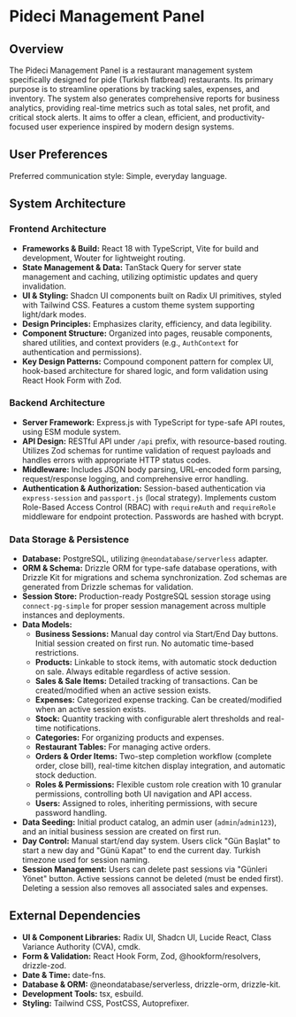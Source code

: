 # Pideci Management Panel

## Overview
The Pideci Management Panel is a restaurant management system specifically designed for pide (Turkish flatbread) restaurants. Its primary purpose is to streamline operations by tracking sales, expenses, and inventory. The system also generates comprehensive reports for business analytics, providing real-time metrics such as total sales, net profit, and critical stock alerts. It aims to offer a clean, efficient, and productivity-focused user experience inspired by modern design systems.

## User Preferences
Preferred communication style: Simple, everyday language.

## System Architecture

### Frontend Architecture
- **Frameworks & Build:** React 18 with TypeScript, Vite for build and development, Wouter for lightweight routing.
- **State Management & Data:** TanStack Query for server state management and caching, utilizing optimistic updates and query invalidation.
- **UI & Styling:** Shadcn UI components built on Radix UI primitives, styled with Tailwind CSS. Features a custom theme system supporting light/dark modes.
- **Design Principles:** Emphasizes clarity, efficiency, and data legibility.
- **Component Structure:** Organized into pages, reusable components, shared utilities, and context providers (e.g., `AuthContext` for authentication and permissions).
- **Key Design Patterns:** Compound component pattern for complex UI, hook-based architecture for shared logic, and form validation using React Hook Form with Zod.

### Backend Architecture
- **Server Framework:** Express.js with TypeScript for type-safe API routes, using ESM module system.
- **API Design:** RESTful API under `/api` prefix, with resource-based routing. Utilizes Zod schemas for runtime validation of request payloads and handles errors with appropriate HTTP status codes.
- **Middleware:** Includes JSON body parsing, URL-encoded form parsing, request/response logging, and comprehensive error handling.
- **Authentication & Authorization:** Session-based authentication via `express-session` and `passport.js` (local strategy). Implements custom Role-Based Access Control (RBAC) with `requireAuth` and `requireRole` middleware for endpoint protection. Passwords are hashed with bcrypt.

### Data Storage & Persistence
- **Database:** PostgreSQL, utilizing `@neondatabase/serverless` adapter.
- **ORM & Schema:** Drizzle ORM for type-safe database operations, with Drizzle Kit for migrations and schema synchronization. Zod schemas are generated from Drizzle schemas for validation.
- **Session Store:** Production-ready PostgreSQL session storage using `connect-pg-simple` for proper session management across multiple instances and deployments.
- **Data Models:**
    - **Business Sessions:** Manual day control via Start/End Day buttons. Initial session created on first run. No automatic time-based restrictions.
    - **Products:** Linkable to stock items, with automatic stock deduction on sale. Always editable regardless of active session.
    - **Sales & Sale Items:** Detailed tracking of transactions. Can be created/modified when an active session exists.
    - **Expenses:** Categorized expense tracking. Can be created/modified when an active session exists.
    - **Stock:** Quantity tracking with configurable alert thresholds and real-time notifications.
    - **Categories:** For organizing products and expenses.
    - **Restaurant Tables:** For managing active orders.
    - **Orders & Order Items:** Two-step completion workflow (complete order, close bill), real-time kitchen display integration, and automatic stock deduction.
    - **Roles & Permissions:** Flexible custom role creation with 10 granular permissions, controlling both UI navigation and API access.
    - **Users:** Assigned to roles, inheriting permissions, with secure password handling.
- **Data Seeding:** Initial product catalog, an admin user (`admin`/`admin123`), and an initial business session are created on first run.
- **Day Control:** Manual start/end day system. Users click "Gün Başlat" to start a new day and "Günü Kapat" to end the current day. Turkish timezone used for session naming.
- **Session Management:** Users can delete past sessions via "Günleri Yönet" button. Active sessions cannot be deleted (must be ended first). Deleting a session also removes all associated sales and expenses.

## External Dependencies

- **UI & Component Libraries:** Radix UI, Shadcn UI, Lucide React, Class Variance Authority (CVA), cmdk.
- **Form & Validation:** React Hook Form, Zod, @hookform/resolvers, drizzle-zod.
- **Date & Time:** date-fns.
- **Database & ORM:** @neondatabase/serverless, drizzle-orm, drizzle-kit.
- **Development Tools:** tsx, esbuild.
- **Styling:** Tailwind CSS, PostCSS, Autoprefixer.